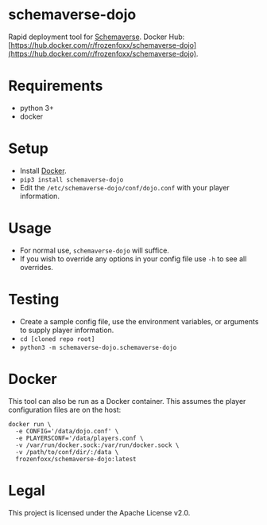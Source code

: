 # schemaverse-dojo

Rapid deployment tool for [Schemaverse](https://github.com/Abstrct/Schemaverse).
Docker Hub: [https://hub.docker.com/r/frozenfoxx/schemaverse-dojo](https://hub.docker.com/r/frozenfoxx/schemaverse-dojo).

# Requirements

* python 3+
* docker

# Setup

* Install [Docker](https://www.docker.com/).
* `pip3 install schemaverse-dojo`
* Edit the `/etc/schemaverse-dojo/conf/dojo.conf` with your player information.

# Usage

* For normal use, `schemaverse-dojo` will suffice.
* If you wish to override any options in your config file use `-h` to see all overrides.

# Testing

* Create a sample config file, use the environment variables, or arguments to supply player information.
* `cd [cloned repo root]`
* `python3 -m schemaverse-dojo.schemaverse-dojo`

# Docker

This tool can also be run as a Docker container. This assumes the player configuration files are on the host:

```
docker run \
  -e CONFIG='/data/dojo.conf' \
  -e PLAYERSCONF='/data/players.conf \
  -v /var/run/docker.sock:/var/run/docker.sock \
  -v /path/to/conf/dir/:/data \
  frozenfoxx/schemaverse-dojo:latest
```

# Legal

This project is licensed under the Apache License v2.0.
